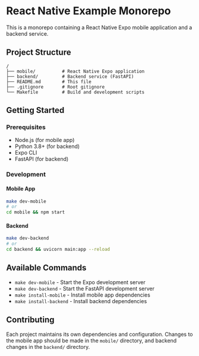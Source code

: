 # React Native Example Monorepo

This is a monorepo containing a React Native Expo mobile application and a backend service.

## Project Structure

```
/
├── mobile/          # React Native Expo application
├── backend/         # Backend service (FastAPI)
├── README.md        # This file
├── .gitignore       # Root gitignore
└── Makefile         # Build and development scripts
```

## Getting Started

### Prerequisites

- Node.js (for mobile app)
- Python 3.8+ (for backend)
- Expo CLI
- FastAPI (for backend)

### Development

#### Mobile App
```bash
make dev-mobile
# or
cd mobile && npm start
```

#### Backend
```bash
make dev-backend
# or
cd backend && uvicorn main:app --reload
```

## Available Commands

- `make dev-mobile` - Start the Expo development server
- `make dev-backend` - Start the FastAPI development server
- `make install-mobile` - Install mobile app dependencies
- `make install-backend` - Install backend dependencies

## Contributing

Each project maintains its own dependencies and configuration. Changes to the mobile app should be made in the `mobile/` directory, and backend changes in the `backend/` directory.
